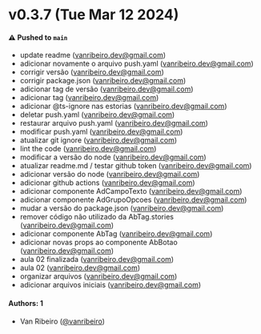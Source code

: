 # v0.3.7 (Tue Mar 12 2024)

#### ⚠️ Pushed to `main`

- update readme (vanribeiro.dev@gmail.com)
- adicionar novamente o arquivo push.yaml (vanribeiro.dev@gmail.com)
- corrigir versão (vanribeiro.dev@gmail.com)
- corrigir package.json (vanribeiro.dev@gmail.com)
- adicionar tag de versão (vanribeiro.dev@gmail.com)
- adicionar tag (vanribeiro.dev@gmail.com)
- adicionar @ts-ignore nas estorias (vanribeiro.dev@gmail.com)
- deletar push.yaml (vanribeiro.dev@gmail.com)
- restaurar arquivo push.yaml (vanribeiro.dev@gmail.com)
- modificar push.yaml (vanribeiro.dev@gmail.com)
- atualizar git ignore (vanribeiro.dev@gmail.com)
- lint the code (vanribeiro.dev@gmail.com)
- modificar a versão do node (vanribeiro.dev@gmail.com)
- atualizar readme.md / testar github token (vanribeiro.dev@gmail.com)
- adicionar versão do node (vanribeiro.dev@gmail.com)
- adicionar github actions (vanribeiro.dev@gmail.com)
- adicionar componente AdCampoTexto (vanribeiro.dev@gmail.com)
- adicionar componente AdGrupoOpcoes (vanribeiro.dev@gmail.com)
- mudar a versão do package.json (vanribeiro.dev@gmail.com)
- remover código não utilizado da AbTag.stories (vanribeiro.dev@gmail.com)
- adicionar componente AbTag (vanribeiro.dev@gmail.com)
- adicionar novas props ao componente AbBotao (vanribeiro.dev@gmail.com)
- aula 02 finalizada (vanribeiro.dev@gmail.com)
- aula 02 (vanribeiro.dev@gmail.com)
- organizar arquivos (vanribeiro.dev@gmail.com)
- adicionar arquivos iniciais (vanribeiro.dev@gmail.com)

#### Authors: 1

- Van Ribeiro ([@vanribeiro](https://github.com/vanribeiro))
